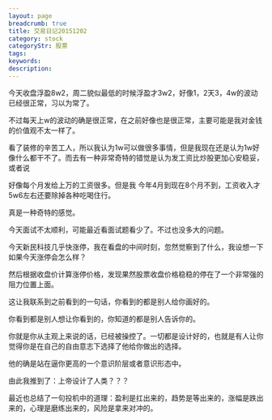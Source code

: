 ```yaml
---
layout: page
breadcrumb: true
title: 交易日记20151202
category: stock
categoryStr: 股票
tags: 
keywords: 
description: 
---
```




今天收盘浮盈8w2，周二貌似最低的时候浮盈才3w2，好像1，2天3，4w的波动已经很正常，习以为常了。

不过每天上w的波动的确是很正常，在之前好像也是很正常，主要可能是我对金钱的价值观不太一样了。

看了装修的辛苦工人，所以我认为1w可以做很多事情，但是我现在还是认为1w好像什么都干不了。而去有一种非常奇特的错觉是认为发工资比炒股更加心安稳妥，或者说

好像每个月发给上万的工资很多。但是我 今年4月到现在8个月不到，工资收入才5w6左右还要除掉各种吃喝住行。

真是一种奇特的感觉。

今天面试不太顺利，可能最近看面试题看少了。不过也没多大的问题。


今天新民科技几乎快涨停，我在看盘的中间时刻，忽然觉察到了什么，我设想一下如果今天涨停会怎么样？

然后根据收盘价计算涨停价格，发现果然股票收盘价格稳稳的停在了一个非常强的阻力位置上面。

这让我联系到之前看到的一句话，你看到的都是别人给你画好的。

你看到都是别人想让你看到的，你知道的都是别人告诉你的。

你就是你从主观上来说的话，已经被操控了。一切都是设计好的，也就是有人让你觉得你是在自己的自由意志下选择了他给你做出的选择。

他的确是站在逼你更高的一个意识阶层或者意识形态中。

由此我推到了：上帝设计了人类？？？

最近也总结了一句投机中的道理：盈利是扛出来的，趋势是等出来的，涨幅是跌出来的，心理是磨练出来的，风险是拿来对冲的。
